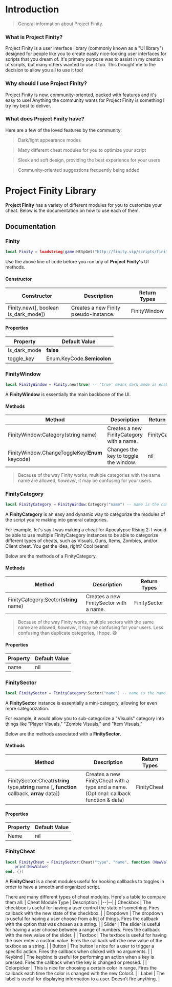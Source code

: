 # Introduction
> General information about Project Finity.

### What is Project Finity?
Project Finity is a user interface library (commonly known as a "UI library") designed for people like you to create easily nice-looking user interfaces for scripts that you dream of. It's primary purpose was to assist in my creation of scripts, but many others wanted to use it too. This brought me to the decision to allow you all to use it too!

### Why should I use Project Finity?
Project Finity is new, community-oriented, packed with features and it's easy to use! Anything the community wants for Project Finity is something I try my best to deliver. 

### What does Project Finity have?
Here are a few of the loved features by the community:
> Dark/light appearance modes

> Many different cheat modules for you to optimize your script

> Sleek and soft design, providing the best experience for your users

> Community-oriented suggestions frequently being added

# Project Finity Library
**Project Finity** has a variety of different modules for you to customize your cheat. Below is the documentation on how to use each of them.
## Documentation
### Finity
```lua
local Finity = loadstring(game:HttpGet("http://finity.vip/scripts/finity_lib.lua"))()
```
Use the above line of code before you run any of **Project Finity's** UI methods.

#### Constructor
|Constructor| Description | Return Types |
|--|--|--|
| Finity.new([, boolean is_dark_mode]) | Creates a new Finity pseudo-instance. | FinityWindow

#### Properties
| Property | Default Value |
|--|--|
| is_dark_mode | **false** |
| toggle_key | Enum.KeyCode.**Semicolon** |

### FinityWindow
```lua
local FinityWindow = Finity.new(true) -- 'true' means dark mode is enabled
```
A **FinityWindow** is essentially the main backbone of the UI.
#### Methods
| Method | Description | Return Types |
|--|--|--|
| FinityWindow:Category(string name) | Creates a new FinityCategory with a name. | FinityCategory |
| FinityWindow.ChangeToggleKey(**Enum** keycode) | Changes the key to toggle the window. | nil|

> Because of the way Finity works, multiple categories with the same name are allowed, _however_, it may be confusing for your users.

### FinityCategory
```lua
local FinityCategory = FinityWindow:Category("name") -- name is the name of the FinityCategory
```
A **FinityCategory** is an easy and dynamic way to categorize the modules of the script you're making into general categories.

For example, let's say I was making a cheat for Apocalypse Rising 2: I would be able to use multiple FinityCategory instances to be able to categorize different types of cheats, such as Visuals, Guns, Items, Zombies, and/or Client cheat. You get the idea, right? Cool beans!

Below are the methods of a FinityCategory.
#### Methods
| Method | Description | Return Types |
|--|--|--|
| FinityCategory:Sector(**string** name) | Creates a new FinitySector with a name. | FinitySector |

> Because of the way Finity works, multiple sectors with the same name are allowed, _however_, it may be confusing for your users. Less confusing than duplicate categories, I hope. 😅

#### Properties
| Property | Default Value |
|--|--|
| name | nil |


### FinitySector
```lua
local FinitySector = FinityCategory:Sector("name") -- name is the name of the FinityCategory
```
A **FinitySector** instance is essentially a mini-category, allowing for even more categorization.

For example, it would allow you to sub-categorize a "Visuals" category into things like "Player Visuals," "Zombie Visuals," and "Item Visuals."

Below are the methods associated with a **FinitySector**.

#### Methods
| Method | Description | Return Types |
|--|--|--|
| FinitySector:Cheat(**string** type,**string** name [, **function** callback, **array** data]) | Creates a new FinityCheat with a type and a name. (Optional: callback function & data) | FinityCheat |

#### Properties
| Property | Default Value |
|--|--|
| Name | nil |


### FinityCheat
```lua
local FinityCheat = FinitySector:Cheat("type", "name", function (NewValue)
    print(NewValue)
end, {})
```
A **FinityCheat** is a cheat modules useful for hooking callbacks to toggles in order to have a smooth and organized script.

There are many different types of cheat modules. Here's a table to compare them all:
| Cheat Module Type | Description |
|--|--|
| Checkbox | The checkbox is useful for having a user control the state of something. Fires callback with the new state of the checkbox. |
| Dropdown | The dropdown is useful for having a user choose from a list of things. Fires the callback with the option that was chosen as a string. |
| Slider | The slider is useful for having a user choose between a range of numbers. Fires the callback with the new value of the slider. |
| Textbox | The textbox is useful for having the user enter a custom value. Fires the callback with the new value of the textbox as a string. |
| Button | The button is nice for a user to trigger a specific action. Fires the callback when clicked with no arguments. |
| Keybind | The keybind is useful for performing an action when a key is pressed. Fires the callback when the key is changed or pressed. |
| Colorpicker | This is nice for choosing a certain color in range. Fires the callback each time the color is changed with the new Color3. |
| Label | The label is useful for displaying information to a user. Doesn't fire anything. |
